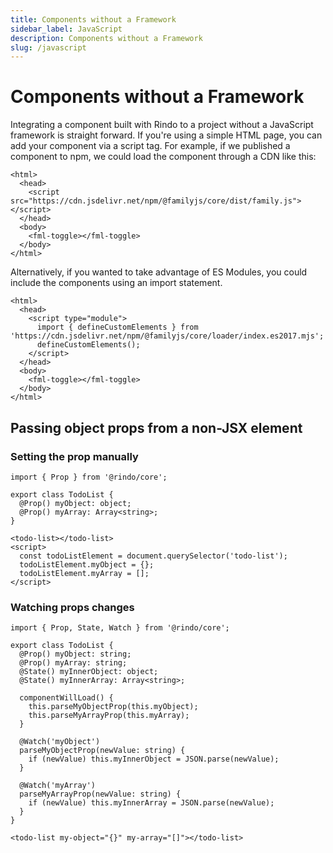 ```yaml
---
title: Components without a Framework
sidebar_label: JavaScript
description: Components without a Framework
slug: /javascript
---
```


# Components without a Framework

Integrating a component built with Rindo to a project without a JavaScript framework is straight forward. If you're using a simple HTML page, you can add your component via a script tag. For example, if we published a component to npm, we could load the component through a CDN like this:

```markup
<html>
  <head>
    <script src="https://cdn.jsdelivr.net/npm/@familyjs/core/dist/family.js"></script>
  </head>
  <body>
    <fml-toggle></fml-toggle>
  </body>
</html>
```

Alternatively, if you wanted to take advantage of ES Modules, you could include the components using an import statement.

```markup
<html>
  <head>
    <script type="module">
      import { defineCustomElements } from 'https://cdn.jsdelivr.net/npm/@familyjs/core/loader/index.es2017.mjs';
      defineCustomElements();
    </script>
  </head>
  <body>
    <fml-toggle></fml-toggle>
  </body>
</html>
```

## Passing object props from a non-JSX element

### Setting the prop manually

```tsx
import { Prop } from '@rindo/core';

export class TodoList {
  @Prop() myObject: object;
  @Prop() myArray: Array<string>;
}
```

```markup
<todo-list></todo-list>
<script>
  const todoListElement = document.querySelector('todo-list');
  todoListElement.myObject = {};
  todoListElement.myArray = [];
</script>
```

### Watching props changes

```tsx
import { Prop, State, Watch } from '@rindo/core';

export class TodoList {
  @Prop() myObject: string;
  @Prop() myArray: string;
  @State() myInnerObject: object;
  @State() myInnerArray: Array<string>;

  componentWillLoad() {
    this.parseMyObjectProp(this.myObject);
    this.parseMyArrayProp(this.myArray);
  }

  @Watch('myObject')
  parseMyObjectProp(newValue: string) {
    if (newValue) this.myInnerObject = JSON.parse(newValue);
  }

  @Watch('myArray')
  parseMyArrayProp(newValue: string) {
    if (newValue) this.myInnerArray = JSON.parse(newValue);
  }
}
```

```tsx
<todo-list my-object="{}" my-array="[]"></todo-list>
```
